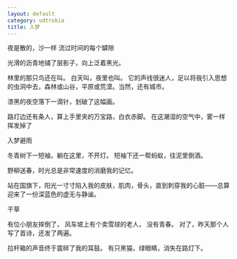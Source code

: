 ```yaml
---
layout: default
category: udtrokia
title: 入梦
---
```


夜是散的，沙一样
流过时间的每个罅隙

光滑的沥青地铺了层影子，向上泛着黑光。

林里的那只鸟还在叫。
白天叫，夜里也叫。
它的声线很迷人，足以将我引入思想的虫洞中去，森林或山谷，平原或荒漠。当然，还有城市。

漆黑的夜空落下一滴针，划破了这幅画。

路灯边还有条人，算上手里夹的万宝路，白衣赤脚。
在这潮湿的空气中，雾一样挥发掉了

入梦避雨

冬青树下一短袖，躺在这里，不开灯。
短袖下还一帮蚂蚁，往泥里倒酒。

野柳送春，时光总是非常速度的消磨我的记忆。

站在国旗下，阳光一寸寸陷入我的皮肤，肌肉，骨头，直到刺穿我的心脏——总算迎来了一份深蓝色的虚无与静谧。

干草

有位小朋友摔倒了，
风车坡上有个卖雪球的老人，
没有青春。
对了，昨天那个人写了首诗，还发了两遍。



拉杆箱的声音终于震碎了我的耳鼓。
有只黑猫，绿眼睛，消失在路灯下。

